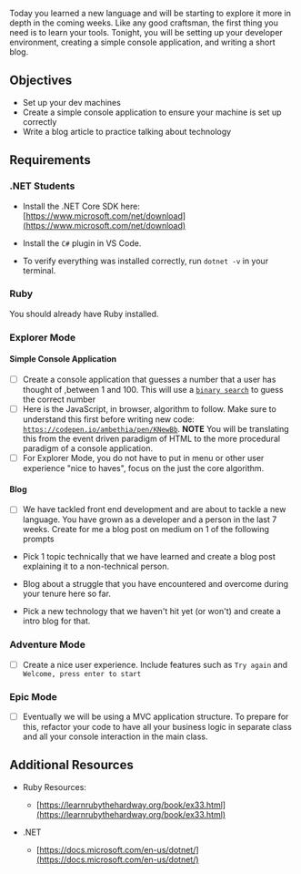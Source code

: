 
Today you learned a new language and will be starting to explore it more in depth in the coming weeks. Like any good craftsman, the first thing you need is to learn your tools. Tonight, you will be setting up your developer environment, creating a simple console application, and writing a short blog. 


## Objectives

* Set up your dev machines
* Create a simple console application to ensure your machine is set up correctly
* Write a blog article to practice talking about technology 

## Requirements

### .NET Students 

 - Install the .NET Core SDK here: [https://www.microsoft.com/net/download](https://www.microsoft.com/net/download)
- Install the `C#` plugin in VS Code. 

- To verify everything was installed correctly, run `dotnet -v` in your terminal.


### Ruby

You should already have Ruby installed. 

### Explorer Mode


#### Simple Console Application 
* [ ] Create a console application that guesses a number that a user has thought of ,between 1 and 100. This will use a [`binary search`](https://www.programmerinterview.com/index.php/puzzles/minimum-guesses-1-100/) to guess the correct number 
* [ ] Here is the JavaScript, in browser, algorithm to follow. Make sure to understand this first before writing new code: [`https://codepen.io/ambethia/pen/KNewBb`](https://codepen.io/ambethia/pen/KNewBb). 
**NOTE** You will be translating this from the event driven paradigm of HTML to the more procedural paradigm of a console application. 
* [ ] For Explorer Mode, you do not have to put in menu or other user experience "nice to haves", focus on the just the core algorithm.

#### Blog 
* [ ] We have tackled front end development and are about to tackle a new language. You have grown as a developer and a person in the last 7 weeks. Create for me a blog post on medium on 1 of the following prompts

- Pick 1 topic technically that we have learned and create a blog post explaining it to a non-technical person.

- Blog about a struggle that you have encountered and overcome during your tenure here so far.

- Pick a new technology that we haven't hit yet (or won't) and create a intro blog for that.



### Adventure Mode

* [ ] Create a nice user experience. Include features such as 
`Try again` and `Welcome, press enter to start`


### Epic Mode

* [ ] Eventually we will be using a MVC application structure. To prepare for this, refactor your code to have all your business logic in separate class and all your console interaction in the main class. 


## Additional Resources

* Ruby Resources: 
    - [https://learnrubythehardway.org/book/ex33.html](https://learnrubythehardway.org/book/ex33.html)

* .NET
    - [https://docs.microsoft.com/en-us/dotnet/](https://docs.microsoft.com/en-us/dotnet/)
